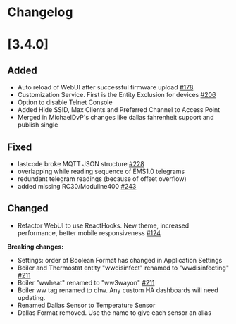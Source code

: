 # Changelog

# [3.4.0]

## Added

- Auto reload of WebUI after successful firmware upload [#178](https://github.com/emsesp/EMS-ESP32/issues/178)
- Customization Service. First is the Entity Exclusion for devices [#206](https://github.com/emsesp/EMS-ESP32/issues/206)
- Option to disable Telnet Console
- Added Hide SSID, Max Clients and Preferred Channel to Access Point
- Merged in MichaelDvP's changes like dallas fahrenheit support and publish single

## Fixed

- lastcode broke MQTT JSON structure [#228](https://github.com/emsesp/EMS-ESP32/issues/228)
- overlapping while reading sequence of EMS1.0 telegrams
- redundant telegram readings (because of offset overflow)
- added missing RC30/Moduline400 [#243](https://github.com/emsesp/EMS-ESP32/issues/243)

## Changed

- Refactor WebUI to use ReactHooks. New theme, increased performance, better mobile responsiveness [#124](https://github.com/emsesp/EMS-ESP32/issues/124)

**Breaking changes:**

- Settings: order of Boolean Format has changed in Application Settings
- Boiler and Thermostat entity "wwdisinfect" renamed to "wwdisinfecting" [#211](https://github.com/emsesp/EMS-ESP32/issues/211)
- Boiler "wwheat" renamed to "ww3wayon" [#211](https://github.com/emsesp/EMS-ESP32/issues/211)
- Boiler ww tag renamed to dhw. Any custom HA dashboards will need updating.
- Renamed Dallas Sensor to Temperature Sensor
- Dallas Format removed. Use the name to give each sensor an alias
